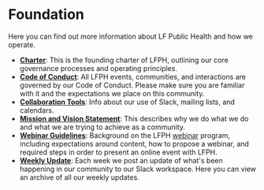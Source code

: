 # Foundation

Here you can find out more information about LF Public Health and how we operate.

* **[Charter](https://github.com/lfph/foundation/blob/master/charter.md)**: This is the founding charter of LFPH, outlining our core governance processes and operating principles. 
* **[Code of Conduct](https://github.com/lfph/foundation/blob/master/code-of-conduct.md)**: All LFPH events, communities, and interactions are governed by our Code of Conduct. Please make sure you are familiar with it and the expectations we place on this community. 
* **[Collaboration Tools](collaboration-tools.md)**: Info about our use of Slack, mailing lists, and calendars. 
* **[Mission and Vision Statement](https://github.com/lfph/foundation/blob/master/mission-vision.md)**: This describes why we do what we do and what we are trying to achieve as a community. 
* **[Webinar Guidelines](https://github.com/lfph/foundation/blob/master/webinar-guidelines.md)**: Background on the LFPH [webinar](https://lfph.io/webinars) program, including expectations around content, how to propose a webinar, and required steps in order to present an online event with LFPH.
* **[Weekly Update](https://github.com/lfph/foundation/blob/master/weekly-update.md)**: Each week we post an update of what's been happening in our community to our Slack workspace. Here you can view an archive of all our weekly updates.
